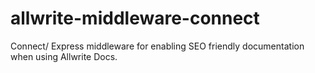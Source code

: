 # allwrite-middleware-connect
Connect/ Express middleware for enabling SEO friendly documentation when using Allwrite Docs.
